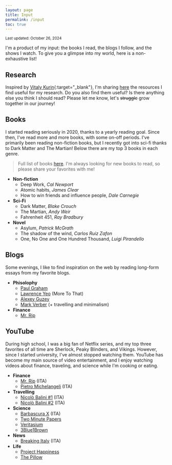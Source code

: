 ```yaml
---
layout: page
title: Input
permalink: /input
toc: true
---
```


<small>Last updated: October 26, 2024</small>

I'm a product of my input: the books I read, the blogs I follow, and the shows I watch. To give you a glimpse into my world, here is a non-exhaustive list!

## Research

Inspired by [Vitaly Kurin](https://yobibyte.github.io/pages/productive-grad-school.html#productive-grad-school){:target="_blank"}, I'm sharing [here](/input/phd-resources) the resources I find useful for my research. Do you also find them useful? Is there anything else you think I should read? Please let me know, let's <s>struggle</s> grow together in our journey!

## Books

I started reading seriously in 2020, thanks to a yearly reading goal. Since then, I've read more and more books, with some on-off periods.
I've primarily been reading non-fiction books, but I recently got into sci-fi thanks to Dark Matter and The Martian! Below there are my top 3 books in each genre. 

> Full list of books [here](/input/books). I'm always looking for new books to read, so please share your favorites with me!

* **Non-fiction**
    * Deep Work, *Cal Newport*
    * Atomic habits, *James Clear*
    * How to win friends and influence people, *Dale Carnegie*
* **Sci-Fi**
    * Dark Matter, *Blake Crouch*
    * The Martian, *Andy Weir*
    * Fahrenheit 451, *Ray Bradbury*
* **Novel**
    * Asylum, *Patrick McGrath*
    * The shadow of the wind, *Carlos Ruiz Zafon*
    * One, No One and One Hundred Thousand, *Luigi Pirandello*

## Blogs

Some evenings, I like to find inspiration on the web by reading long-form essays from my favorite blogs.

* **Phisolophy**
    * [Paul Graham][pg-blog]
    * [Lawrence Yeo][ly-blog] (More To That) 
    * [Alexey Guzey][ag-blog]
    * [Mark Verber][mark-verber-blog] (+ travelling and minimalism)
* **Finance**
    * [Mr. Rip][mr-rip-blog]


## YouTube

During high school, I was a big fan of Netflix series, and my top three favorites of all time are Sherlock, Peaky Blinders, and Vikings. However, since I started university, I've almost stopped watching them. YouTube has become my main source of video entertainment, and I enjoy watching videos about finance, traveling, and science while I'm cooking or eating.

* **Finance**
    * [Mr. Rip][mr-rip-yt] (ITA) 
    * [Pietro Michelangeli][pm-yt] (ITA) 
* **Travelling**
    * [Nicolò Balini #1][nb-yt-2] (ITA)
    * [Nicolò Balini #2][nb-yt-1] (ITA)
* **Science**
    * [Barbascura X][barba-yt] (ITA) 
    * [Two Minute Papers][tmp-yt] 
    * [Veritasium][veritasium-yt]
    * [3Blue1Brown][3b1b-yt]
* **News**
    * [Breaking Italy][bi-yt] (ITA)
* **Life**
    * [Project Happiness][ph-yt]
    * [The Pillow][tp-yt]



[pg-blog]: http://www.paulgraham.com/articles.html
[ly-blog]: https://moretothat.com/
[ag-blog]: https://guzey.com/
[mr-rip-blog]: https://retireinprogress.com/
[mr-rip-yt]: https://www.youtube.com/@mr_rip
[pm-yt]: https://www.youtube.com/@PietroMichelangeli
[nb-yt-1]: https://www.youtube.com/channel/UCB9-VTcQkAh-J7FpcinYj2A
[nb-yt-2]: https://www.youtube.com/channel/UCjMIGhRExEB-Q6ZyEr1gBeA
[barba-yt]: https://www.youtube.com/c/barbascurax
[tmp-yt]: https://www.youtube.com/@TwoMinutePapers
[veritasium-yt]: https://www.youtube.com/@veritasium
[3b1b-yt]: https://www.youtube.com/@3blue1brown
[bi-yt]: https://www.youtube.com/@breakingitaly
[ee-yt]: https://www.youtube.com/@ExpeditionEvans  
[mark-verber-blog]: https://verber.com/
[ph-yt]: https://www.youtube.com/@ProgettoHappiness
[tp-yt]: https://www.youtube.com/@THE.PILLOW